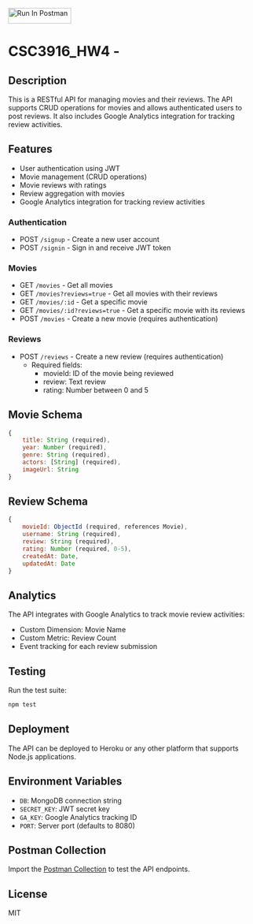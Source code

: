 [<img src="https://run.pstmn.io/button.svg" alt="Run In Postman" style="width: 128px; height: 32px;">](https://app.getpostman.com/run-collection/41591699-ceb5674c-c6d1-41ef-ab24-7766b9e2fedb?action=collection%2Ffork&source=rip_markdown&collection-url=entityId%3D41591699-ceb5674c-c6d1-41ef-ab24-7766b9e2fedb%26entityType%3Dcollection%26workspaceId%3D9623c345-299d-4472-88d6-a6f8bfe4e721)

# CSC3916_HW4 -

## Description
This is a RESTful API for managing movies and their reviews. The API supports CRUD operations for movies and allows authenticated users to post reviews. It also includes Google Analytics integration for tracking review activities.

## Features
- User authentication using JWT
- Movie management (CRUD operations)
- Movie reviews with ratings
- Review aggregation with movies
- Google Analytics integration for tracking review activities


### Authentication
- POST `/signup` - Create a new user account
- POST `/signin` - Sign in and receive JWT token

### Movies
- GET `/movies` - Get all movies
- GET `/movies?reviews=true` - Get all movies with their reviews
- GET `/movies/:id` - Get a specific movie
- GET `/movies/:id?reviews=true` - Get a specific movie with its reviews
- POST `/movies` - Create a new movie (requires authentication)

### Reviews
- POST `/reviews` - Create a new review (requires authentication)
  - Required fields:
    - movieId: ID of the movie being reviewed
    - review: Text review
    - rating: Number between 0 and 5

## Movie Schema
```javascript
{
    title: String (required),
    year: Number (required),
    genre: String (required),
    actors: [String] (required),
    imageUrl: String
}
```

## Review Schema
```javascript
{
    movieId: ObjectId (required, references Movie),
    username: String (required),
    review: String (required),
    rating: Number (required, 0-5),
    createdAt: Date,
    updatedAt: Date
}
```

## Analytics
The API integrates with Google Analytics to track movie review activities:
- Custom Dimension: Movie Name
- Custom Metric: Review Count
- Event tracking for each review submission

## Testing
Run the test suite:
```bash
npm test
```

## Deployment
The API can be deployed to Heroku or any other platform that supports Node.js applications.

## Environment Variables
- `DB`: MongoDB connection string
- `SECRET_KEY`: JWT secret key
- `GA_KEY`: Google Analytics tracking ID
- `PORT`: Server port (defaults to 8080)

## Postman Collection
Import the [Postman Collection](link-to-your-postman-collection) to test the API endpoints.

## License
MIT
